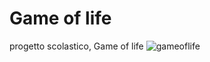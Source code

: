 # Game of life
progetto scolastico, Game of life
![gameoflife](https://github.com/GioBigno/School/assets/90970339/aad2e90a-8d0c-4ff4-b589-270393336c48)

